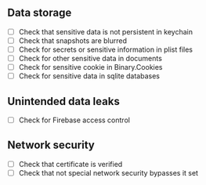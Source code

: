 ## Data storage

- [ ] Check that sensitive data is not persistent in keychain
- [ ] Check that snapshots are blurred
- [ ] Check for secrets or sensitive information in plist files
- [ ] Check for other sensitive data in documents
- [ ] Check for sensitive cookie in Binary.Cookies
- [ ] Check for sensitive data in sqlite databases

## Unintended data leaks

- [ ] Check for Firebase access control


## Network security

- [ ] Check that certificate is verified
- [ ] Check that not special network security bypasses it set
